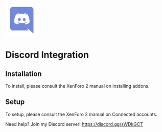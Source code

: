 <img src="src/addons/ZW/Discord/icon.png" height="100">

# Discord Integration
<h2>Installation</h2>
To install, please consult the XenForo 2 manual on installing addons.

<h2>Setup</h2>
To setup, please consult the XenForo 2 manual on Connected accounts.

Need help? Join my Discord server! https://discord.gg/sWDkGCT
